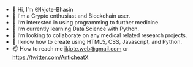 - 👋 Hi, I’m @Ikjote-Bhasin
- 🚀 I'm a Crypto enthusiast and Blockchain user.
- 👀 I’m interested in using programming to further medicine.
- 🌱 I’m currently learning Data Science with Python.
- 💞️ I’m looking to collaborate on any medical related research projects.
- 🧬 I know how to create using HTML5, CSS, Javascript, and Python.
- 📫 How to reach me ikjote.web@gmail.com or https://twitter.com/AnticheatX

<!---
Ikjote-Bhasin/Ikjote-Bhasin is a ✨ special ✨ repository because its `README.md` (this file) appears on your GitHub profile.
You can click the Preview link to take a look at your changes.
--->
